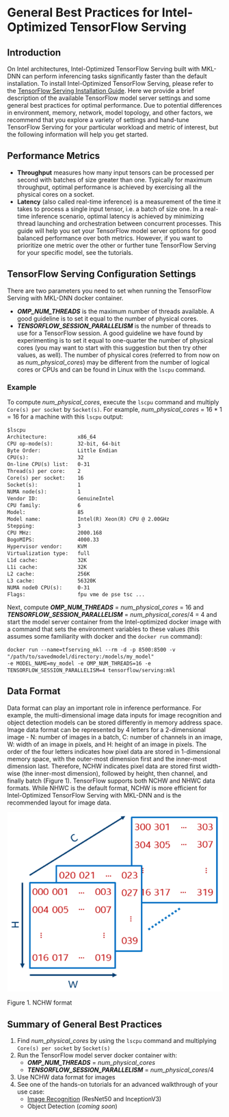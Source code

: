 # General Best Practices for Intel-Optimized TensorFlow Serving

## Introduction

On Intel architectures, Intel-Optimized TensorFlow Serving built with MKL-DNN can perform inferencing tasks significantly faster than the default installation.
To install Intel-Optimized TensorFlow Serving, please refer to the [TensorFlow Serving Installation Guide](InstallationGuide.md).
Here we provide a brief description of the available TensorFlow model server settings and some general best practices for optimal performance.
Due to potential differences in environment, memory, network, model topology, and other factors,
we recommend that you explore a variety of settings and hand-tune TensorFlow Serving for your particular workload and metric of interest,
but the following information will help you get started.

## Performance Metrics

* **Throughput** measures how many input tensors can be processed per second with batches of size greater than one.
Typically for maximum throughput, optimal performance is achieved by exercising all the physical cores on a socket.
* **Latency** (also called real-time inference) is a measurement of the time it takes to process a single input tensor, i.e. a batch of size one.
In a real-time inference scenario, optimal latency is achieved by minimizing thread launching and orchestration between concurrent processes.
This guide will help you set your TensorFlow model server options for good balanced performance over both metrics.
However, if you want to prioritize one metric over the other or further tune TensorFlow Serving for your specific model, see the tutorials.

## TensorFlow Serving Configuration Settings

There are two parameters you need to set when running the TensorFlow Serving with MKL-DNN docker container.
* ***OMP_NUM_THREADS*** is the maximum number of threads available. A good guideline is to set it equal to the number of physical cores.
* ***TENSORFLOW_SESSION_PARALLELISM*** is the number of threads to use for a TensorFlow session.
A good guideline we have found by experimenting is to set it equal to one-quarter the number of physical cores
(you may want to start with this suggestion but then try other values, as well).
The number of physical cores (referred to from now on as *num_physical_cores*) may be different from the number of logical cores or CPUs and can be found in Linux with the `lscpu` command.

### Example

To compute *num_physical_cores*, execute the `lscpu` command and multiply `Core(s) per socket` by `Socket(s)`.
For example, *num_physical_cores* = 16 * 1 = 16 for a machine with this `lscpu` output:
```
$lscpu
Architecture:          x86_64
CPU op-mode(s):        32-bit, 64-bit
Byte Order:            Little Endian
CPU(s):                32
On-line CPU(s) list:   0-31
Thread(s) per core:    2
Core(s) per socket:    16
Socket(s):             1
NUMA node(s):          1
Vendor ID:             GenuineIntel
CPU family:            6
Model:                 85
Model name:            Intel(R) Xeon(R) CPU @ 2.00GHz
Stepping:              3
CPU MHz:               2000.168
BogoMIPS:              4000.33
Hypervisor vendor:     KVM
Virtualization type:   full
L1d cache:             32K
L1i cache:             32K
L2 cache:              256K
L3 cache:              56320K
NUMA node0 CPU(s):     0-31
Flags:                 fpu vme de pse tsc ...
```
Next, compute ***OMP_NUM_THREADS*** = *num_physical_cores* = 16 and ***TENSORFLOW_SESSION_PARALLELISM*** = *num_physical_cores*/4 = 4
and start the model server container from the Intel-optimized docker image with a command that sets the environment variables to these values
(this assumes some familiarity with docker and the `docker run` command):
```
docker run --name=tfserving_mkl --rm -d -p 8500:8500 -v "/path/to/savedmodel/directory:/models/my_model"
-e MODEL_NAME=my_model -e OMP_NUM_THREADS=16 -e TENSORFLOW_SESSION_PARALLELISM=4 tensorflow/serving:mkl
```

## Data Format

Data format can play an important role in inference performance. For example, the multi-dimensional image data inputs for image recognition and object detection models can be stored differently in memory address space.
Image data format can be represented by 4 letters for a 2-dimensional image - N: number of images in a batch, C: number of channels in an image, W: width of an image in pixels, and H: height of an image in pixels.
The order of the four letters indicates how pixel data are stored in 1-dimensional memory space, with the outer-most dimension first and the inner-most dimension last.
Therefore, NCHW indicates pixel data are stored first width-wise (the inner-most dimension), followed by height, then channel, and finally batch (Figure 1).
TensorFlow supports both NCHW and NHWC data formats. While NHWC is the default format, NCHW is more efficient for Intel-Optimized TensorFlow Serving with MKL-DNN and is the recommended layout for image data.

![NCHW format](../../images/nchw.png)

Figure 1. NCHW format

## Summary of General Best Practices

1. Find *num_physical_cores* by using the `lscpu` command and multiplying `Core(s) per socket` by `Socket(s)`
2. Run the TensorFlow model server docker container with:
    - ***OMP_NUM_THREADS*** = *num_physical_cores*
    - ***TENSORFLOW_SESSION_PARALLELISM*** = *num_physical_cores*/4
3. Use NCHW data format for images
4. See one of the hands-on tutorials for an advanced walkthrough of your use case:
   * [Image Recognition](https://github.com/NervanaSystems/intel-models/blob/master/docs/image_recognition/tensorflow_serving/Tutorial.md) (ResNet50 and InceptionV3)
   * Object Detection (*coming soon*)